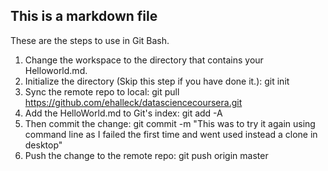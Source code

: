 ## This is a markdown file
These are the steps to use in Git Bash.
1. Change the workspace to the directory that contains your Helloworld.md.
2. Initialize the directory (Skip this step if you have done it.):
git init
3. Sync the remote repo to local:
git pull https://github.com/ehalleck/datasciencecoursera.git
4. Add the HelloWorld.md to Git's index:
git add -A
5. Then commit the change:
git commit -m "This was to try it again using command line as I failed the first time and went used instead a clone in desktop"
6. Push the change to the remote repo:
git push origin master
